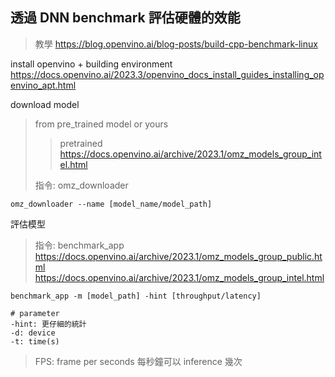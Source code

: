 ## 透過 DNN benchmark 評估硬體的效能
>教學
>https://blog.openvino.ai/blog-posts/build-cpp-benchmark-linux

install openvino + building environment
https://docs.openvino.ai/2023.3/openvino_docs_install_guides_installing_openvino_apt.html

download model
>from pre_trained model or yours
>>pretrained https://docs.openvino.ai/archive/2023.1/omz_models_group_intel.html
>
>指令: omz_downloader 
```
omz_downloader --name [model_name/model_path]
```

評估模型
>指令: benchmark_app
>https://docs.openvino.ai/archive/2023.1/omz_models_group_public.html
>https://docs.openvino.ai/archive/2023.1/omz_models_group_intel.html
```
benchmark_app -m [model_path] -hint [throughput/latency]

# parameter
-hint: 更仔細的統計
-d: device
-t: time(s)
```
>FPS: frame per seconds 每秒鐘可以 inference 幾次

